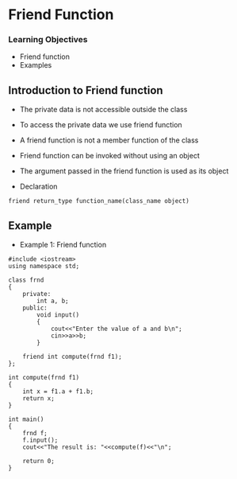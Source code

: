 # Friend Function

### Learning Objectives
* Friend function
* Examples


## Introduction to Friend function
* The private data is not accessible outside the class
* To access the private data we use friend function
* A friend function is not a member function of the class
* Friend function can be invoked without using an object
* The argument passed in the friend function is used as its object

* Declaration
```
friend return_type function_name(class_name object)
```

## Example
* Example 1: Friend function
```
#include <iostream>
using namespace std;

class frnd
{
	private:
		int a, b;
	public:
		void input()
		{
			cout<<"Enter the value of a and b\n";
			cin>>a>>b;
		}

	friend int compute(frnd f1);
};

int compute(frnd f1)
{
	int x = f1.a + f1.b;
	return x;
}

int main()
{
	frnd f;
	f.input();
	cout<<"The result is: "<<compute(f)<<"\n";
	
	return 0;
}
```

